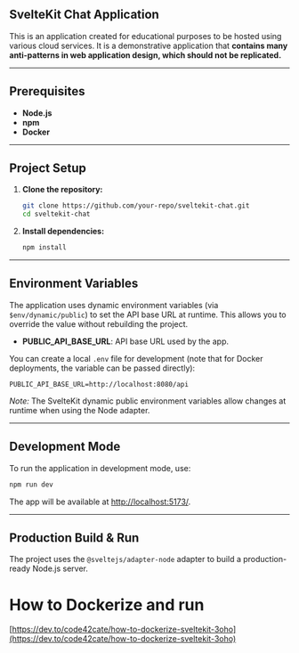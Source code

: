 ## SvelteKit Chat Application

This is an application created for educational purposes to be hosted using various cloud services. It is a demonstrative application that **contains many anti-patterns in web application design, which should not be replicated.**

---

## Prerequisites

- **Node.js**
- **npm**
- **Docker**

---

## Project Setup

1. **Clone the repository:**

   ```bash
   git clone https://github.com/your-repo/sveltekit-chat.git
   cd sveltekit-chat
   ```

2. **Install dependencies:**

   ```bash
   npm install
   ```

---

## Environment Variables

The application uses dynamic environment variables (via `$env/dynamic/public`) to set the API base URL at runtime. This allows you to override the value without rebuilding the project.

- **PUBLIC_API_BASE_URL**: API base URL used by the app.

You can create a local `.env` file for development (note that for Docker deployments, the variable can be passed directly):

```dotenv
PUBLIC_API_BASE_URL=http://localhost:8080/api
```

*Note:* The SvelteKit dynamic public environment variables allow changes at runtime when using the Node adapter.

---

## Development Mode

To run the application in development mode, use:

```bash
npm run dev
```

The app will be available at [http://localhost:5173/](http://localhost:5173/).

---

## Production Build & Run

The project uses the `@sveltejs/adapter-node` adapter to build a production-ready Node.js server.

# How to Dockerize and run 
[https://dev.to/code42cate/how-to-dockerize-sveltekit-3oho](https://dev.to/code42cate/how-to-dockerize-sveltekit-3oho)


